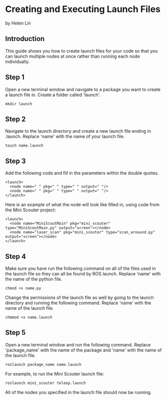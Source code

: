 # Creating and Executing Launch Files
by Helen Lin

## Introduction

This guide shows you how to create launch files for your code so that you can launch multiple nodes at once rather than running each node individually.

## Step 1

Open a new terminal window and navigate to a package you want to create a launch file in. Create a folder called 'launch'.

```mkdir launch```

## Step 2

Navigate to the launch directory and create a new launch file ending in .launch. Replace 'name' with the name of your launch file.

```touch name.launch```

## Step 3

Add the following code and fill in the parameters within the double quotes.

```
<launch>
  <node name=" " pkg=" " type=" " output=" "/>
  <node name=" " pkg=" " type=" " output=" "/>
</launch>
```

Here is an example of what the node will look like filled in, using code from the Mini Scouter project:

```
<launch>
  <node name="MiniScoutMain" pkg="mini_scouter" type="MiniScoutMain.py" output="screen"></node>
  <node name="laser_scan" pkg="mini_scouter" type="scan_arouund.py" output="screen"></node>
</launch>
```

## Step 4

Make sure you have run the following command on all of the files used in the launch file so they can all be found by ROS launch. Replace 'name' with the name of the python file.

```chmod +x name.py```

Change the permissions of the launch file as well by going to the launch directory and running the following command. Replace 'name' with the name of the launch file.

```chmmod +x name.launch```

## Step 5

Open a new terminal window and run the following command. Replace 'package_name' with the name of the package and 'name' with the name of the launch file.

```roslaunch package_name name.launch```

For example, to run the Mini Scouter launch file:

```roslaunch mini_scouter teleop.launch```

All of the nodes you specified in the launch file should now be running.